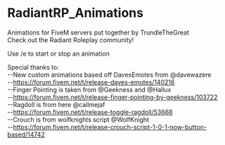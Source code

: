 # RadiantRP_Animations
Animations for FiveM servers put together by TrundleTheGreat  
Check out the Radiant Roleplay community!  

Use /e <animation> to start or stop an animation  

Special thanks to:   
--New custom animations based off DavesEmotes from @davewazere  
--https://forum.fivem.net/t/release-daves-emotes/140216   
--Finger Pointing is taken from @Geekness and @Hallux  
--https://forum.fivem.net/t/release-finger-pointing-by-geekness/103722  
--Ragdoll is from here @callmejaf  
--https://forum.fivem.net/t/release-toggle-ragdoll/53668  
--Crouch is from wolfknights script @WolfKnight  
--https://forum.fivem.net/t/release-crouch-script-1-0-1-now-button-based/14742  
